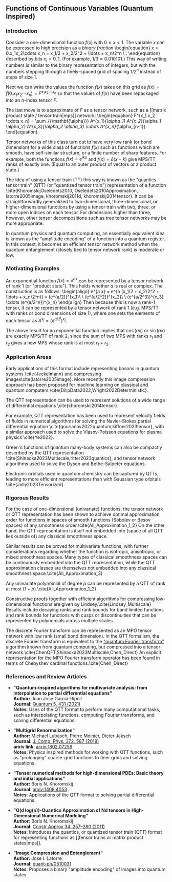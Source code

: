
## Functions of Continuous Variables (Quantum Inspired)

### Introduction

Consider a one-dimensional function $f(x)$ with $0 \leq x < 1$.
The variable $x$ can be expressed to high precision
as a *binary fraction*
\begin{equation}
x = 0.x_1x_2\cdots x_n = x_1/2 + x_2/2^2 + \ldots + x_n/2^n \ .
\end{equation}
described by bits $x_i = 0,1$. (For example, $1/3 \approx 0.010101$.)
This way of writing numbers is similar to the binary representation of integers, but with the numbers stepping through
a finely-spaced grid of spacing $1/2^n$ instead of steps of size 1.

Next we can write the values the function $f(x)$ takes on this grid as
$f(x) = f(0.x_1x_2\cdots x_n) = F^{x_1 x_2 \cdots x_n}$ so that the values of $f(x)$ have been repackaged into an $n$-index tensor $F$.

The last move is to approximate of $F$ as a tensor network, such as a [[matrix product state / tensor train|mps]]
network:
\begin{equation}
F^{x_1 x_2 \cdots x_n} = \sum_{\{\mathbf{\alpha}\}} A^{x_1}_{\alpha_1}
A^{x_2}_{\alpha_1 \alpha_2}
A^{x_3}_{\alpha_2 \alpha_3}
\cdots
A^{x_n}_{\alpha_{n-1}}
\end{equation}

Tensor networks of this class turn out to have very low rank (or bond dimension) for a wide class of 
functions $f(x)$ such as functions which are smooth, have self-similar structure, or a finite number of sharp features.
For example, both the functions $f(x) = e^{i k x}$ and $f(x) = \delta(x-k)$
give MPS/TT ranks of exactly one. (Equal to an outer product of vectors or a product state.)

The idea of using a tensor train (TT) this way is known as the "quantics tensor train" (QTT) (or "quantized tensor train") representation of a function \cite{KhoromskijOseledets2010, Oseledets2010Approximation, latorre2005image, khoromskij2011d, khoromskij2014tensor}.
It can be straightforwardly generalized to two-dimensional, three-dimensional, or higher-dimensional functions by using a tensor train with two, three, or more open indices on each tensor. For dimensions higher than three, however, other tensor decompositions such as tree tensor networks may be more appropriate.

In quantum physics and quantum computing, an essentially equivalent idea is known as the "amplitude encoding" of a function into a quantum register. In this context, it becomes an efficient tensor network method when the quantum entanglement (closely tied to tensor network rank) is moderate or low.

### Motivating Examples

An exponential function $f(x) = e^{a x}$ can be represented by a tensor network of rank 1 (or "product state"). This holds whether $a$ is real or complex. The construction is as follows:
\begin{align}
e^{a x} = e^{a (x_1/2 + x_2/2^2 + \ldots + x_n/2^n)} = (e^{a/2})^{x_1}\ \  (e^{a/2^2})^{x_2}\ \ (e^{a/2^3})^{x_3} \cdots (e^{a/2^n})^{x_n}
\end{align}
Then because this is now a rank-1 tensor, it can be represented by a tensor network of rank 1 (e.g. MPS/TT with ranks or bond dimensions of size 1), where one sets the elements of each tensor as $A^{x_j} = (e^{a/2^j})^{x_j}$.

The above result for an exponential function implies that $\cos(a x)$ or $\sin(a x)$ are exactly MPS/TT of rank 2, since the sum of two MPS with ranks $r_1$ and $r_2$ gives a new MPS whose rank is at most $r_1+r_2$.

### Application Areas

Early applications of this format include representing bosons in quantum systems \cite{Jeckelmann} and compressing images\cite{latorre2005image}. More recently this image compression approach has been proposed for machine learning on classical and quantum computers \cite{DilipData2022,Wright2022Deterministic}.

The QTT representation can be used to represent solutions of a wide range of differential equations \cite{khoromskij2014tensor}.

For example, QTT representation has been used to represent velocity fields of fluids in numerical algorithms for solving
the Navier-Stokes partial differential equation \cite{gourianov2022quantum,kiffner2023tensor}, with a similar approach used to solve the Vlasov-Poisson equations for plasma physics \cite{Ye2022}.

Green's functions of quantum many-body systems can also be compactly described by the QTT representation \cite{Shinaoka2023Multiscale,ritter2023quantics}, and tensor network algorithms used to solve the Dyson and Bethe-Salpeter equations.

Electronic orbitals used in quantum chemistry can be captured by QTTs, leading to more efficient representations than with Gaussian type orbitals \cite{Jolly2023Tensorized}.

### Rigorous Results

For the case of one-dimensional (univariate) functions, the tensor network or QTT representation has been shown to achieve optimal approximation order for functions in spaces of smooth functions (Sobolev or Besov spaces) of any smoothness order.\cite{Ali_Approximation_1_2} On the other hand, the QTT representation is itself not embedded into (space of all QTT lies outside of) any classical smoothness space.

Similar results can be proved for multivariate functions, with further considerations regarding whether the function is isotropic, anisotropic, or mixed smoothness spaces. Many types of classical smoothness spaces can be continuously embedded into the QTT representation, while the QTT approximation classes are themselves not embedded into any classical smoothness space.\cite{Ali_Approximation_3}

Any univariate polynomial of degree $p$ can be represented by a QTT of rank at most $(1+p)$.\cite{Ali_Approximation_1_2}

Constructive proofs together with efficient algorithms for compressing low-dimensional functions are given by Lindsey.\cite{Lindsey_Multiscale} Results include decaying ranks and rank bounds for band limited functions and rank bounds for functions with cusps or discontinuities that can be represented by polynomials across multiple scales.

The discrete Fourier transform can be represented as an MPO tensor network with low rank (small bond dimension). In the QTT formalism, the discrete Fourier transform is equivalent to the ["quantum Fourier transform"](https://en.wikipedia.org/wiki/Quantum_Fourier_transform) algorithm known from quantum computing, but compressed into a tensor network.\cite{ChenQFT,Shinaoka2023Multiscale,Chen_Direct} An explicit representation for the MPO Fourier transform operator has been found in terms of Chebyshev cardinal functions.\cite{Chen_Direct}

### References and Review Articles

* **"Quantum-inspired algorithms for multivariate analysis: from interpolation to partial differential equations"**<br/>
  **Author:** Juan Jose Garcia-Ripoll<br/>
  **Journal**: <a href="https://quantum-journal.org/papers/q-2021-04-15-431/">Quantum 5, 431 (2021)</a><br/>
  **Notes**: Uses of the QTT format to perform many computational tasks, such as interpolating functions, computing Fourier transforms, and solving differential equations.

* **"Multigrid Renormalization"**<br/>
  **Author:** Michael Lubasch, Pierre Moinier, Dieter Jaksch<br/>
  **Journal**: <a href="https://doi.org/10.1016/j.jcp.2018.06.065">J. Comp. Phys. 372, 587 (2018)</a><br/>
  **arxiv link**: <a href="https://arxiv.org/abs/1802.07259">arxiv:1802.07259</a><br/>
  **Notes**: Physics inspired methods for working with QTT functions, such as "prolonging" coarse-grid functions to finer grids and solving equations.

* **"Tensor numerical methods for high-dimensional PDEs: Basic theory and initial applications"**<br/>
  **Author:** Boris N. Khoromskij<br/>
  **Journal**: <a href="https://arxiv.org/abs/1408.4053">arxiv:1408.4053</a><br/>
  **Notes**: Applications of the QTT format to solving partial differential equations.

* **"O(d log(n))-Quantics Approximation of Nd tensors in High-Dimensional Numerical Modeling"**<br/>
  **Author:** Boris N. Khoromskij<br/>
  **Journal**: <a href="https://doi.org/10.1007/s00365-011-9131-1">Constr Approx 34, 257–280 (2011)</a><br/>
  **Notes**: Introduces the quantics, or quantized tensor train (QTT) format for representing functions as [[tensor trains or matrix product states|mps]].

* **"Image Compression and Entanglement"**<br/>
  **Author:** Jose I. Latorre<br/>
  **Journal**: <a href="https://arxiv.org/abs/quant-ph/0510031">quant-ph/0510031</a><br/>
  **Notes**: Proposes a binary "amplitude encoding" of images into quantum states.

